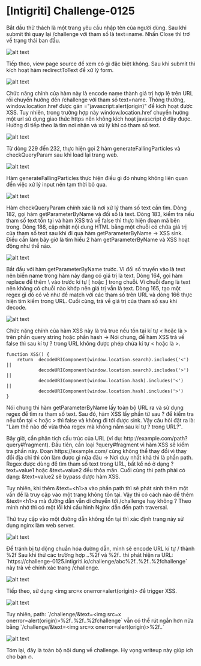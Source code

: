 # [Intigriti] Challenge-0125
<p>Bắt đầu thử thách là một trang yêu cầu nhập tên của người dùng. Sau khi submit thì quay lại /challenge với tham số là text=name. Nhấn Close thì trở về trạng thái ban đầu.</p>

![alt text](/thanhlai/post/web_exploitation/image/post2/image.png)

<p>Tiếp theo, view page source để xem có gì đặc biệt không. Sau khi submit thì kích hoạt hàm redirectToText để xử lý form.</p>

![alt text](/thanhlai/post/web_exploitation/image/post2/image-1.png)

<p>Chức năng chính của hàm này là encode name thành giá trị hợp lệ trên URL rồi chuyển hướng đến /challenge với tham số text=name. Thông thường, window.location.href được gán ="javascript:alert(origin)" để kích hoạt được XSS. Tuy nhiên, trong trường hợp này window.location.href chuyển hướng một url sử dụng giao thức https nên không kích hoạt javascript ở đây được. Hướng đi tiếp theo là tìm nơi nhận và xử lý khi có tham số text.</p>

![alt text](/thanhlai/post/web_exploitation/image/post2/image-2.png)

<p>Từ dòng 229 đến 232, thực hiện gọi 2 hàm generateFallingParticles và checkQueryParam sau khi load lại trang web.</p>

![alt text](/thanhlai/post/web_exploitation/image/post2/image-3.png)

<p>Hàm generateFallingParticles thực hiện điều gì đó nhưng không liên quan đến việc xử lý input nên tạm thời bỏ qua.</p>

![alt text](/thanhlai/post/web_exploitation/image/post2/image-4.png)

<p>Hàm checkQueryParam chính xác là nơi xử lý tham số text cần tìm. Dòng 182, gọi hàm getParameterByName và đối số là text. Dòng 183, kiểm tra nếu tham số text tồn tại và hàm XSS trả về false thì thực hiện đoạn mã bên trong. Dòng 186, cập nhật nội dung HTML bằng một chuỗi có chứa giá trị của tham số text sau khi đi qua hàm getParameterByName -> XSS sink. Điều cần làm bây giờ là tìm hiểu 2 hàm getParameterByName và XSS hoạt động như thế nào.</p>

![alt text](/thanhlai/post/web_exploitation/image/post2/image-5.png)

<p>Bắt đầu với hàm getParameterByName trước. Vì đối số truyền vào là text nên biến name trong hàm này đang có giá trị là text. Dòng 164, gọi hàm replace để thêm \ vào trước kí tự [ hoặc ] trong chuỗi. Vì chuỗi đang là text nên không có chuỗi nào khớp nên giá trị vẫn là text. Dòng 165, tạo một regex gì đó có vẻ như để match với các tham số trên URL và dòng 166 thực hiện tìm kiếm trong URL. Cuối cùng, trả về giá trị của tham số sau khi decode.</p>

![alt text](/thanhlai/post/web_exploitation/image/post2/image-6.png)

<p>Chức năng chính của hàm XSS này là trả true nếu tồn tại kí tự < hoặc là > trên phần query string hoặc phần hash -> Nói chung, để hàm XSS trả về false thì sau kí tự ? trong URL không được phép chứa kí tự < hoặc là >.</p>

```
function XSS() {
    return  decodeURIComponent(window.location.search).includes('<')    || 
            decodeURIComponent(window.location.search).includes('>')    || 
            decodeURIComponent(window.location.hash).includes('<')      || 
            decodeURIComponent(window.location.hash).includes('>')
}
```
<p>Nói chung thì hàm getParameterByName lấy toàn bộ URL ra và sử dụng regex để tìm ra tham số text. Sau đó, hàm XSS lấy phần từ sau ? để kiểm tra nếu tồn tại < hoặc > thì false và không đi tới được sink. Vậy câu hỏi đặt ra là: "Làm thế nào để vừa thỏa regex mà không nằm sau kí tự ? trong URL?".</p>

<p>Bây giờ, cần phân tích cấu trúc của URL (ví dụ: http://example.com/path?query#fragment). Đầu tiên, cần loại ?query#fragment vì hàm XSS sẽ kiểm tra phần này. Đoạn https://example.com/ cũng không thể thay đổi vì thay đổi địa chỉ thì còn làm được gì nữa đâu -> Nơi duy nhất khả thi là phần path. Regex được dùng để tìm tham số text trong URL, bất kể nó ở dạng ?text=value1 hoặc &text=value2 đều thỏa mãn. Cuối cùng thì path phải có dạng: &text=value2 sẽ bypass được hàm XSS.</p>

<p>Tuy nhiên, khi thêm &amp;text=&lt;h1&gt;a vào phần path thì sẽ phát sinh thêm một vấn đề là truy cập vào một trang không tồn tại. Vậy thì có cách nào để thêm &amp;text=&lt;h1&gt;a mà đường dẫn vẫn di chuyển tới /challenge hay không ? Theo mình nhớ thì có một lỗi khi cấu hình Nginx dẫn đến path traversal.</p>

<p>Thử truy cập vào một đường dẫn không tồn tại thì xác định trang này sử dụng nginx làm web server.</p>

![alt text](/thanhlai/post/web_exploitation/image/post2/image-8.png)

<p>Để tránh bị tự động chuẩn hóa đường dẫn, mình sẽ encode URL kí tự / thành %2f Sau khi thử các trường hợp ..%2f và %2f.. thì phát hiện ra URL: `https://challenge-0125.intigriti.io/challenge/abc%2f..%2f..%2fchallenge` này trả về chính xác trang /challenge. </p>

![alt text](/thanhlai/post/web_exploitation/image/post2/image-7.png)

<p>Tiếp theo, sử dụng &lt;img src=x onerror=alert(origin)&gt;
 để trigger XSS.</p>

![alt text](/thanhlai/post/web_exploitation/image/post2/image-9.png)

<p>Tuy nhiên, path: `/challenge/&text=&lt;img src=x onerror=alert(origin)&gt;%2f..%2f..%2fchallenge` vẫn có thể rút ngắn hơn nữa bằng `/challenge/&text=&lt;img src=x onerror=alert(origin)&gt;%2f..`</p>

![alt text](/thanhlai/post/web_exploitation/image/post2/image-10.png)

<p>Tóm lại, đây là toàn bộ nội dung về challenge. Hy vọng writeup này giúp ích cho bạn 🔥.</p>

